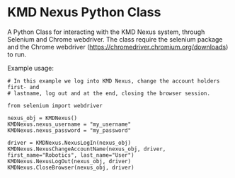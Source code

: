# KMD Nexus Python Class
A Python Class for interacting with the KMD Nexus system, through Selenium and Chrome
webdriver. The class require the selenium package and the Chrome webdriver
(https://chromedriver.chromium.org/downloads) to run.

Example usage:
```
# In this example we log into KMD Nexus, change the account holders first- and
# lastname, log out and at the end, closing the browser session.

from selenium import webdriver

nexus_obj = KMDNexus()
KMDNexus.nexus_username = "my_username"
KMDNexus.nexus_password = "my_password"

driver = KMDNexus.NexusLogIn(nexus_obj)
KMDNexus.NexusChangeAccountName(nexus_obj, driver, first_name="Robotics", last_name="User")
KMDNexus.NexusLogOut(nexus_obj, driver)
KMDNexus.CloseBrowser(nexus_obj, driver)
```
